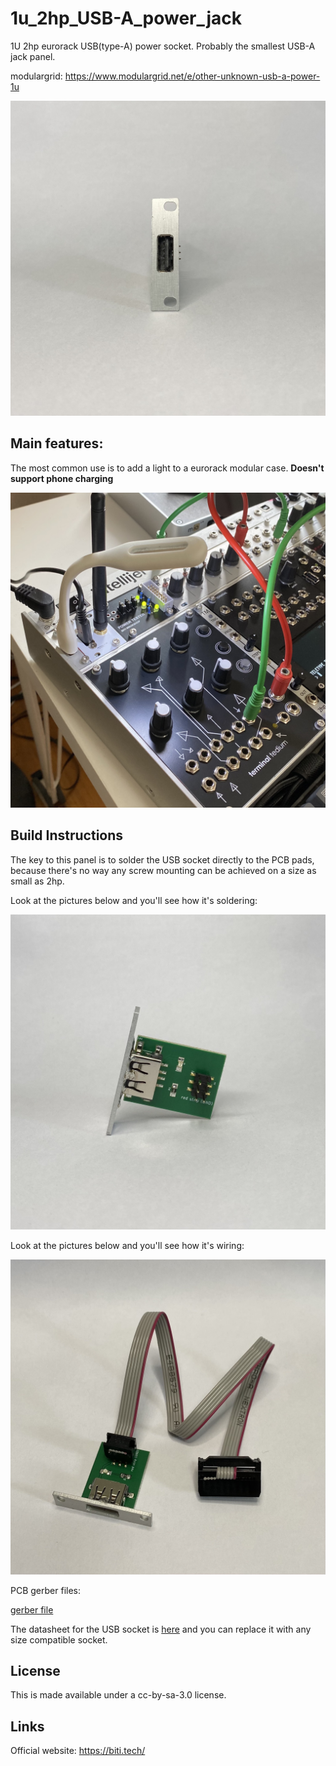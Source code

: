 # 1u_2hp_USB-A_power_jack
1U 2hp eurorack USB(type-A) power socket. Probably the smallest USB-A jack panel.

modulargrid:
https://www.modulargrid.net/e/other-unknown-usb-a-power-1u

![front](https://github.com/KevinKeWang/1u_2hp_USB-A_power_jack/blob/6a52db3dab3cac73905670a4343ef68063320e44/images/front.jpg)

## Main features:
The most common use is to add a light to a eurorack modular case. **Doesn't support phone charging**

![light](https://github.com/KevinKeWang/1u_2hp_USB-A_power_jack/blob/6a52db3dab3cac73905670a4343ef68063320e44/images/light.jpg)

## Build Instructions
The key to this panel is to solder the USB socket directly to the PCB pads, because there's no way any screw mounting can be achieved on a size as small as 2hp.

Look at the pictures below and you'll see how it's soldering:

![soldering](https://github.com/KevinKeWang/1u_2hp_USB-A_power_jack/blob/6a52db3dab3cac73905670a4343ef68063320e44/images/soldering.jpg)

Look at the pictures below and you'll see how it's wiring:

![wiring](https://github.com/KevinKeWang/1u_2hp_USB-A_power_jack/blob/6a52db3dab3cac73905670a4343ef68063320e44/images/wiring.jpg)

PCB gerber files:

[gerber file](https://github.com/KevinKeWang/1u_2hp_USB-A_power_jack/tree/6a52db3dab3cac73905670a4343ef68063320e44/gerber "gerber")

The datasheet for the USB socket is [here](https://github.com/KevinKeWang/1u_2hp_USB-A_power_jack/tree/6a52db3dab3cac73905670a4343ef68063320e44/datasheet "datasheet") and you can replace it with any size compatible socket.

## License
This is made available under a cc-by-sa-3.0 license.

## Links
Official website:  https://biti.tech/
